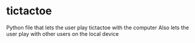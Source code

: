 # tictactoe
Python file that lets the user play tictactoe with the computer
Also lets the user play with other users on the local device
